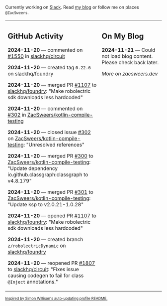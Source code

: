 Currently working on [Slack](https://slack.com/). Read [my blog](https://zacsweers.dev/) or follow me on places `@ZacSweers`.

<table><tr><td valign="top" width="60%">

## GitHub Activity
<!-- githubActivity starts -->
**2024-11-20** — commented on [#1550](https://github.com/slackhq/circuit/pull/1550#issuecomment-2489643567) in [slackhq/circuit](https://github.com/slackhq/circuit)

**2024-11-20** — created tag `0.22.6` on [slackhq/foundry](https://github.com/slackhq/foundry)

**2024-11-20** — merged PR [#1107](https://github.com/slackhq/foundry/pull/1107) to [slackhq/foundry](https://github.com/slackhq/foundry): "Make robolectric sdk downloads less hardcoded"

**2024-11-20** — commented on [#302](https://github.com/ZacSweers/kotlin-compile-testing/issues/302#issuecomment-2489261622) in [ZacSweers/kotlin-compile-testing](https://github.com/ZacSweers/kotlin-compile-testing)

**2024-11-20** — closed issue [#302](https://github.com/ZacSweers/kotlin-compile-testing/issues/302) on [ZacSweers/kotlin-compile-testing](https://github.com/ZacSweers/kotlin-compile-testing): "Unresolved references"

**2024-11-20** — merged PR [#300](https://github.com/ZacSweers/kotlin-compile-testing/pull/300) to [ZacSweers/kotlin-compile-testing](https://github.com/ZacSweers/kotlin-compile-testing): "Update dependency io.github.classgraph:classgraph to v4.8.179"

**2024-11-20** — merged PR [#301](https://github.com/ZacSweers/kotlin-compile-testing/pull/301) to [ZacSweers/kotlin-compile-testing](https://github.com/ZacSweers/kotlin-compile-testing): "Update ksp to v2.0.21-1.0.28"

**2024-11-20** — opened PR [#1107](https://github.com/slackhq/foundry/pull/1107) to [slackhq/foundry](https://github.com/slackhq/foundry): "Make robolectric sdk downloads less hardcoded"

**2024-11-20** — created branch `z/robolectricDynamic` on [slackhq/foundry](https://github.com/slackhq/foundry)

**2024-11-20** — reopened PR [#1807](https://github.com/slackhq/circuit/pull/1807) to [slackhq/circuit](https://github.com/slackhq/circuit): "Fixes issue causing codegen to fail for class `@Inject` annotations."
<!-- githubActivity ends -->
</td><td valign="top" width="40%">

## On My Blog
<!-- blog starts -->
**2024-11-21** — Could not load blog content. Please check back later.
<!-- blog ends -->
_More on [zacsweers.dev](https://zacsweers.dev/)_
</td></tr></table>

<sub><a href="https://simonwillison.net/2020/Jul/10/self-updating-profile-readme/">Inspired by Simon Willison's auto-updating profile README.</a></sub>